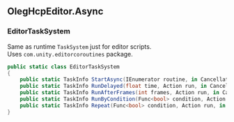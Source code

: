 ﻿## OlegHcpEditor.Async

### EditorTaskSystem

Same as runtime `TaskSystem` just for editor scripts.  
Uses `com.unity.editorcoroutines` package.

```csharp
public static class EditorTaskSystem
{
    public static TaskInfo StartAsync(IEnumerator routine, in CancellationToken token = default);
    public static TaskInfo RunDelayed(float time, Action run, in CancellationToken token = default);
    public static TaskInfo RunAfterFrames(int frames, Action run, in CancellationToken token = default);
    public static TaskInfo RunByCondition(Func<bool> condition, Action run, in CancellationToken token = default);
    public static TaskInfo Repeat(Func<bool> condition, Action run, in CancellationToken token = default);
}
```
